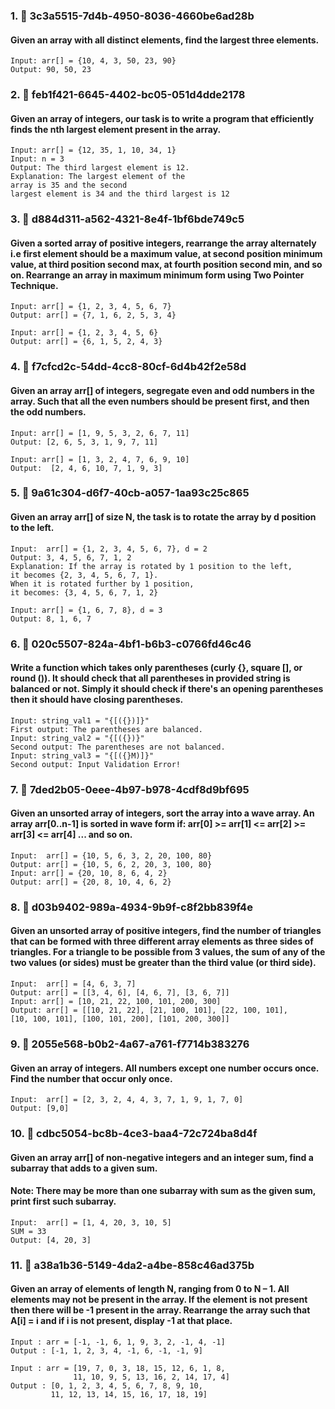
### 1. 🎯 3c3a5515-7d4b-4950-8036-4660be6ad28b
#### Given an array with all distinct elements, find the largest three elements.

```
Input: arr[] = {10, 4, 3, 50, 23, 90}
Output: 90, 50, 23
```

### 2. 🎯 feb1f421-6645-4402-bc05-051d4dde2178
#### Given an array of integers, our task is to write a program that efficiently finds the nth largest element present in the array. 

```
Input: arr[] = {12, 35, 1, 10, 34, 1}
Input: n = 3
Output: The third largest element is 12.
Explanation: The largest element of the 
array is 35 and the second 
largest element is 34 and the third largest is 12
```
### 3. 🎯 d884d311-a562-4321-8e4f-1bf6bde749c5
#### Given a sorted array of positive integers, rearrange the array alternately i.e first element should be a maximum value, at second position minimum value, at third position second max, at fourth position second min, and so on. Rearrange an array in maximum minimum form using Two Pointer Technique.

```
Input: arr[] = {1, 2, 3, 4, 5, 6, 7} 
Output: arr[] = {7, 1, 6, 2, 5, 3, 4}

Input: arr[] = {1, 2, 3, 4, 5, 6} 
Output: arr[] = {6, 1, 5, 2, 4, 3} 
```
### 4. 🎯 f7cfcd2c-54dd-4cc8-80cf-6d4b42f2e58d
#### Given an array arr[] of integers, segregate even and odd numbers in the array. Such that all the even numbers should be present first, and then the odd numbers.

```
Input: arr[] = [1, 9, 5, 3, 2, 6, 7, 11]
Output: [2, 6, 5, 3, 1, 9, 7, 11]

Input: arr[] = [1, 3, 2, 4, 7, 6, 9, 10]
Output:  [2, 4, 6, 10, 7, 1, 9, 3]
```

### 5. 🎯 9a61c304-d6f7-40cb-a057-1aa93c25c865
#### Given an array arr[] of size N, the task is to rotate the array by d position to the left.

```
Input:  arr[] = {1, 2, 3, 4, 5, 6, 7}, d = 2
Output: 3, 4, 5, 6, 7, 1, 2
Explanation: If the array is rotated by 1 position to the left, 
it becomes {2, 3, 4, 5, 6, 7, 1}.
When it is rotated further by 1 position,
it becomes: {3, 4, 5, 6, 7, 1, 2}

Input: arr[] = {1, 6, 7, 8}, d = 3
Output: 8, 1, 6, 7
```

### 6. 🎯 020c5507-824a-4bf1-b6b3-c0766fd46c46
#### Write a function which takes only parentheses (curly {}, square [], or round ()). It should check that all parentheses in provided string is balanced or not. Simply it should check if there's an opening parentheses then it should have closing parentheses.

```
Input: string_val1 = "{[({})]}"
First output: The parentheses are balanced.
Input: string_val2 = "{[({})}"
Second output: The parentheses are not balanced.
Input: string_val3 = "{[({}M)]}"
Second output: Input Validation Error!
```

### 7. 🎯 7ded2b05-0eee-4b97-b978-4cdf8d9bf695
#### Given an unsorted array of integers, sort the array into a wave array. An array arr[0..n-1] is sorted in wave form if: arr[0] >= arr[1] <= arr[2] >= arr[3] <= arr[4] ... and so on.

```
Input:  arr[] = {10, 5, 6, 3, 2, 20, 100, 80}
Output: arr[] = {10, 5, 6, 2, 20, 3, 100, 80} 
Input: arr[] = {20, 10, 8, 6, 4, 2}
Output: arr[] = {20, 8, 10, 4, 6, 2}
```

### 8. 🎯 d03b9402-989a-4934-9b9f-c8f2bb839f4e
#### Given an unsorted array of positive integers, find the number of triangles that can be formed with three different array elements as three sides of triangles. For a triangle to be possible from 3 values, the sum of any of the two values (or sides) must be greater than the third value (or third side). 

```
Input:  arr[] = [4, 6, 3, 7]
Output: arr[] = [[3, 4, 6], [4, 6, 7], [3, 6, 7]] 
Input: arr[] = [10, 21, 22, 100, 101, 200, 300]
Output: arr[] = [[10, 21, 22], [21, 100, 101], [22, 100, 101], 
[10, 100, 101], [100, 101, 200], [101, 200, 300]]
```

### 9. 🎯 2055e568-b0b2-4a67-a761-f7714b383276
#### Given an array of integers. All numbers except one number occurs once. Find the number that occur only once. 

```
Input:  arr[] = [2, 3, 2, 4, 4, 3, 7, 1, 9, 1, 7, 0]
Output: [9,0]
```

### 10. 🎯 cdbc5054-bc8b-4ce3-baa4-72c724ba8d4f
#### Given an array arr[] of non-negative integers and an integer sum, find a subarray that adds to a given sum. 
#### Note: There may be more than one subarray with sum as the given sum, print first such subarray. 

```
Input:  arr[] = [1, 4, 20, 3, 10, 5]
SUM = 33
Output: [4, 20, 3]
```

### 11. 🎯 a38a1b36-5149-4da2-a4be-858c46ad375b
#### Given an array of elements of length N, ranging from 0 to N – 1. All elements may not be present in the array. If the element is not present then there will be -1 present in the array. Rearrange the array such that A[i] = i and if i is not present, display -1 at that place.

```
Input : arr = [-1, -1, 6, 1, 9, 3, 2, -1, 4, -1]
Output : [-1, 1, 2, 3, 4, -1, 6, -1, -1, 9]

Input : arr = [19, 7, 0, 3, 18, 15, 12, 6, 1, 8,
              11, 10, 9, 5, 13, 16, 2, 14, 17, 4]
Output : [0, 1, 2, 3, 4, 5, 6, 7, 8, 9, 10, 
         11, 12, 13, 14, 15, 16, 17, 18, 19]
```